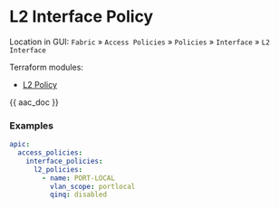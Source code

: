 # L2 Interface Policy

Location in GUI:
`Fabric` » `Access Policies` » `Policies` » `Interface` » `L2 Interface`

Terraform modules:

* [L2 Policy](https://github.com/netascode/terraform-aci-l2-policy)

{{ aac_doc }}
### Examples

```yaml
apic:
  access_policies:
    interface_policies:
      l2_policies:
        - name: PORT-LOCAL
          vlan_scope: portlocal
          qinq: disabled
```
